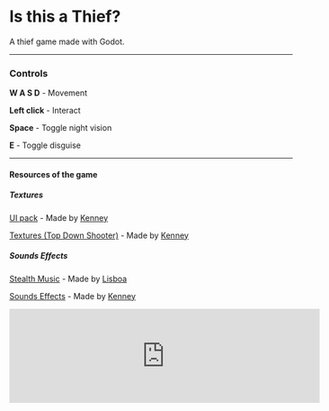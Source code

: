 # Is this a Thief?

A thief game made with Godot.

------------

### Controls
**W A S D** - Movement

**Left click** - Interact

**Space** - Toggle night vision

**E** - Toggle disguise

------------

#### Resources of the game

##### Textures
[UI pack](https://opengameart.org/content/ui-pack-space-extension "UI pack") - Made by [Kenney](https://opengameart.org/users/kenney "Kenney")

[Textures (Top Down Shooter)](https://opengameart.org/content/topdown-shooter "Textures (Top Down Shooter)") - Made by [Kenney](https://opengameart.org/users/kenney "Kenney")

##### Sounds Effects
[Stealth Music](https://opengameart.org/content/stealth-music "Stealth Music") - Made by [Lisboa](https://opengameart.org/users/lisboa "Lisboa")

[Sounds Effects](https://opengameart.org/content/50-rpg-sound-effects "Sounds Effects") - Made by [Kenney](https://opengameart.org/users/kenney "Kenney")

<iframe frameborder="0" src="https://itch.io/embed/444097?bg_color=1E1E1E&amp;fg_color=C2C2BD&amp;link_color=F2CE1B&amp;border_color=4b4b4b" width="552" height="167"><a href="https://kidoncio.itch.io/is-this-a-thief">Is this a Thief? by Kidoncio</a></iframe>
